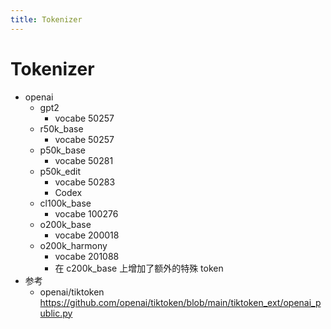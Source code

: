 ```yaml
---
title: Tokenizer
---
```


# Tokenizer

- openai
  - gpt2
    - vocabe 50257
  - r50k_base
    - vocabe 50257
  - p50k_base
    - vocabe 50281
  - p50k_edit
    - vocabe 50283
    - Codex
  - cl100k_base
    - vocabe 100276
  - o200k_base
    - vocabe 200018
  - o200k_harmony
    - vocabe 201088
    - 在 c200k_base 上增加了额外的特殊 token
- 参考
  - openai/tiktoken https://github.com/openai/tiktoken/blob/main/tiktoken_ext/openai_public.py
